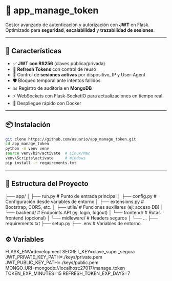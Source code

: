 # 🔐 app_manage_token

Gestor avanzado de autenticación y autorización con **JWT** en Flask.  
Optimizado para **seguridad**, **escalabilidad** y **trazabilidad de sesiones**.

---

## 🚀 Características

- ✅ **JWT con RS256** (claves pública/privada)
- 🔄 **Refresh Tokens** con control de reuso
- 📡 Control de **sesiones activas** por dispositivo, IP y User-Agent
- 🛡️ Bloqueo temporal ante intentos fallidos
- 📊 Registro de auditoría en **MongoDB**
- ⚡ WebSockets con Flask-SocketIO para actualizaciones en tiempo real
- 🐳 Despliegue rápido con Docker

---

## 📦 Instalación

```bash
git clone https://github.com/usuario/app_manage_token.git
cd app_manage_token
python -m venv venv
source venv/bin/activate  # Linux/Mac
venv\Scripts\activate     # Windows
pip install -r requirements.txt
```
---

## 📁 Estructura del Proyecto

├── app/
│ ├── run.py # Punto de entrada principal
│ ├── config.py # Configuración desde variables de entorno
│ ├── extensions.py # Bootstrap, CORS, etc.
│ ├── utils/ # Funciones auxiliares (ej: acceso DB)
│ └── backend/ # Endpoints API (ej: login, logout)
│ └── frontend/ # Rutas frontend (opcional)
│ └── midleware/ # Headers seguros
│ └── ...
├── requirements.txt
├── setup.py
├── .env # Variables de entorno

## ⚙️ Variables

FLASK_ENV=development
SECRET_KEY=clave_super_segura
JWT_PRIVATE_KEY_PATH=./keys/private.pem
JWT_PUBLIC_KEY_PATH=./keys/public.pem
MONGO_URI=mongodb://localhost:27017/manage_token
TOKEN_EXP_MINUTES=15
REFRESH_TOKEN_EXP_DAYS=7